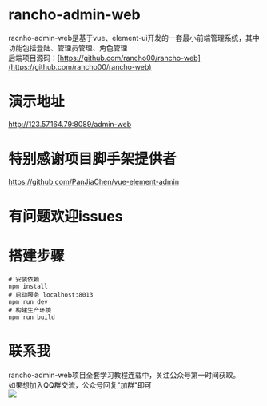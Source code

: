 # rancho-admin-web
racnho-admin-web是基于vue、element-ui开发的一套最小前端管理系统，其中功能包括登陆、管理员管理、角色管理<br>
后端项目源码：[https://github.com/rancho00/rancho-web](https://github.com/rancho00/rancho-web)
# 演示地址
  http://123.57.164.79:8089/admin-web
# 特别感谢项目脚手架提供者
  https://github.com/PanJiaChen/vue-element-admin
# 有问题欢迎issues
# 搭建步骤
    # 安装依赖
    npm install
    # 启动服务 localhost:8013
    npm run dev
    # 构建生产环境
    npm run build
# 联系我
  rancho-admin-web项目全套学习教程连载中，关注公众号第一时间获取。<br>
  如果想加入QQ群交流，公众号回复"加群"即可<br>
  ![](https://github.com/rancho00/rancho-web/blob/master/document/8cm.jpg)
